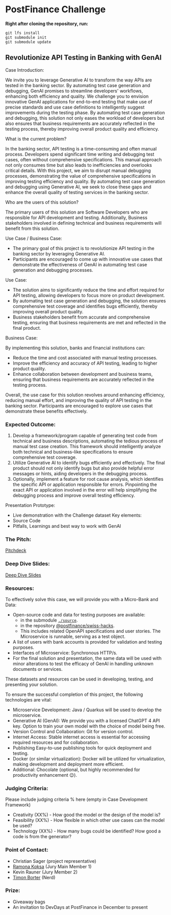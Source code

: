 # PostFinance Challenge

**Right after cloning the repository, run:**

```shell
git lfs install
git submodule init
git submodule update
```

## Revolutionize API Testing in Banking with GenAI

Case Introduction:

We invite you to leverage Generative AI to transform the way APIs are tested in the banking sector. By automating test case generation and debugging, GenAI promises to streamline developers' workflows, enhancing both efficiency and quality. We challenge you to envision innovative GenAI applications for end-to-end testing that make use of precise standards and use case definitions to intelligently suggest improvements during the testing phase.
By automating test case generation and debugging, this solution not only eases the workload of developers but also ensures that business requirements are accurately reflected in the testing process, thereby improving overall product quality and efficiency.

What is the current problem?

In the banking sector, API testing is a time-consuming and often manual process. Developers spend significant time writing and debugging test cases, often without comprehensive specifications. This manual approach not only consumes time but also leads to inefficiencies and overlooks critical details. With this project, we aim to disrupt manual debugging processes, demonstrating the value of comprehensive specifications in improving testing efficiency and quality. By automating test case generation and debugging using Generative AI, we seek to close these gaps and enhance the overall quality of testing services in the banking sector.

Who are the users of this solution?

The primary users of this solution are Software Developers who are responsible for API development and testing. Additionally, Business stakeholders involved in defining technical and business requirements will benefit from this solution.

Use Case / Business Case:

* The primary goal of this project is to revolutionize API testing in the banking sector by leveraging Generative AI. 
* Participants are encouraged to come up with innovative use cases that demonstrate the effectiveness of GenAI in automating test case generation and debugging processes.

Use Case: 

* The solution aims to significantly reduce the time and effort required for API testing, allowing developers to focus more on product development.
* By automating test case generation and debugging, the solution ensures comprehensive test coverage and identifies bugs efficiently, thereby improving overall product quality.
* Business stakeholders benefit from accurate and comprehensive testing, ensuring that business requirements are met and reflected in the final product.

Business Case:

By implementing this solution, banks and financial institutions can:
* Reduce the time and cost associated with manual testing processes.
* Improve the efficiency and accuracy of API testing, leading to higher product quality.
* Enhance collaboration between development and business teams, ensuring that business requirements are accurately reflected in the testing process.

Overall, the use case for this solution revolves around enhancing efficiency, reducing manual effort, and improving the quality of API testing in the banking sector. Participants are encouraged to explore use cases that demonstrate these benefits effectively.


### Expected Outcome: 
1.	Develop a framework/program capable of generating test code from technical and business descriptions, automating the tedious process of manual test case creation. This framework should intelligently analyze both technical and business-like specifications to ensure comprehensive test coverage.
2.	Utilize Generative AI to identify bugs efficiently and effectively. The final product should not only identify bugs but also provide helpful error messages or hints, aiding developers in the debugging process.
3.	Optionally, implement a feature for root cause analysis, which identifies the specific API or application responsible for errors. Pinpointing the exact API or application involved in the error will help simplifying the debugging process and improve overall testing efficiency.

Presentation Prototype: 
* Live demonstration with the Challenge dataset
Key elements:
* Source Code
* Pitfalls, Learnings and best way to work with GenAI

### The Pitch:

[Pitchdeck](Pitch.pdf)

### Deep Dive Slides:

[Deep Dive Slides](Deep-Dive.pdf)

### Resources:

To effectively solve this case, we will provide you with a Micro-Bank and Data:
* Open-source code and data for testing purposes are available:
  * in the submodule [`./source`](source).
  * in the repository [@postfinance/swiss-hacks](https://github.com/postfinance/swiss-hacks).
  * This includes related OpenAPI specifications and user stories. The Microservice is runnable, serving as a test object.
* A list of users with bank accounts is provided for validation and testing purposes.
* Interfaces of Microservice: Synchronous HTTP/s.
* For the final solution and presentation, the same data will be used with minor alterations to test the efficacy of GenAI in handling unknown documents or services.

These datasets and resources can be used in developing, testing, and presenting your solution.

To ensure the successful completion of this project, the following technologies are vital:
* Microservice Development:
  Java / Quarkus will be used to develop the microservice.
* Generative AI (GenAI):
  We provide you with a licensed ChatGPT 4 API key.
  Option to train your own model with the choice of model being free.
* Version Control and Collaboration:
  Git for version control.
* Internet Access:
  Stable internet access is essential for accessing required resources and for collaboration.
* Publishing
  Easy-to-use publishing tools for quick deployment and testing.
* Docker (or similar virtualization):
  Docker will be utilized for virtualization, making development and deployment more efficient.
* Additional:
  Chocolate (optional, but highly recommended for productivity enhancement 😉).

### Judging Criteria:

Please include judging criteria % here (empty in Case Development Framework) 
* Creativity (XX%) - How good the model or the design of the model is? 
* Feasibility (XX%) - How flexible in which other use cases can the model be used?
* Technology (XX%) - How many bugs could be identified? How good a code is from the generator?


### Point of Contact:

* Christian Sager (project representative)
* [Ramona Koksa](https://github.com/ramonator00) (Jury Main Member 1)
* Kevin Rauner (Jury Member 2)
* [Timon Borter](https://github.com/bbortt) (Nerd)

### Prize: 

* Giveaway bags
* An invitation to DevDays at PostFinance in December to present
